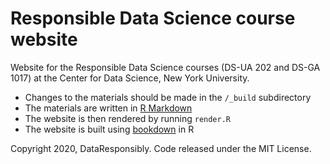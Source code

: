 # Responsible Data Science course website

Website for the Responsible Data Science courses (DS-UA 202 and DS-GA 1017) at the Center for Data Science, New York University.

* Changes to the materials should be made in the `/_build` subdirectory
* The materials are written in [R Markdown](https://bookdown.org/yihui/rmarkdown/)
* The website is then rendered by running `render.R`
* The website is built using [bookdown](https://bookdown.org) in R

Copyright 2020, DataResponsibly. Code released under the MIT License.
